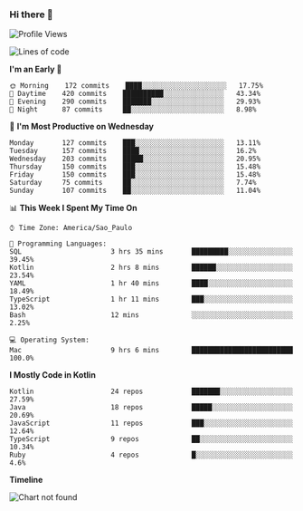 ### Hi there 👋

<!--
**fernandonogueira/fernandonogueira** is a ✨ _special_ ✨ repository because its `README.md` (this file) appears on your GitHub profile.

Here are some ideas to get you started:

- 🔭 I’m currently working on ...
- 🌱 I’m currently learning ...
- 👯 I’m looking to collaborate on ...
- 🤔 I’m looking for help with ...
- 💬 Ask me about ...
- 📫 How to reach me: ...
- 😄 Pronouns: ...
- ⚡ Fun fact: ...
-->

<!--START_SECTION:waka-->
![Profile Views](http://img.shields.io/badge/Profile%20Views-0-blue)

![Lines of code](https://img.shields.io/badge/From%20Hello%20World%20I%27ve%20Written-5.9%20million%20lines%20of%20code-blue)

**I'm an Early 🐤** 

```text
🌞 Morning    172 commits    ████░░░░░░░░░░░░░░░░░░░░░   17.75% 
🌆 Daytime    420 commits    ██████████░░░░░░░░░░░░░░░   43.34% 
🌃 Evening    290 commits    ███████░░░░░░░░░░░░░░░░░░   29.93% 
🌙 Night      87 commits     ██░░░░░░░░░░░░░░░░░░░░░░░   8.98%

```
📅 **I'm Most Productive on Wednesday** 

```text
Monday       127 commits    ███░░░░░░░░░░░░░░░░░░░░░░   13.11% 
Tuesday      157 commits    ████░░░░░░░░░░░░░░░░░░░░░   16.2% 
Wednesday    203 commits    █████░░░░░░░░░░░░░░░░░░░░   20.95% 
Thursday     150 commits    ███░░░░░░░░░░░░░░░░░░░░░░   15.48% 
Friday       150 commits    ███░░░░░░░░░░░░░░░░░░░░░░   15.48% 
Saturday     75 commits     ██░░░░░░░░░░░░░░░░░░░░░░░   7.74% 
Sunday       107 commits    ██░░░░░░░░░░░░░░░░░░░░░░░   11.04%

```


📊 **This Week I Spent My Time On** 

```text
⌚︎ Time Zone: America/Sao_Paulo

💬 Programming Languages: 
SQL                      3 hrs 35 mins       █████████░░░░░░░░░░░░░░░░   39.45% 
Kotlin                   2 hrs 8 mins        ██████░░░░░░░░░░░░░░░░░░░   23.54% 
YAML                     1 hr 40 mins        ████░░░░░░░░░░░░░░░░░░░░░   18.49% 
TypeScript               1 hr 11 mins        ███░░░░░░░░░░░░░░░░░░░░░░   13.02% 
Bash                     12 mins             ░░░░░░░░░░░░░░░░░░░░░░░░░   2.25%

💻 Operating System: 
Mac                      9 hrs 6 mins        █████████████████████████   100.0%

```

**I Mostly Code in Kotlin** 

```text
Kotlin                   24 repos            ███████░░░░░░░░░░░░░░░░░░   27.59% 
Java                     18 repos            █████░░░░░░░░░░░░░░░░░░░░   20.69% 
JavaScript               11 repos            ███░░░░░░░░░░░░░░░░░░░░░░   12.64% 
TypeScript               9 repos             ██░░░░░░░░░░░░░░░░░░░░░░░   10.34% 
Ruby                     4 repos             █░░░░░░░░░░░░░░░░░░░░░░░░   4.6%

```


**Timeline**

![Chart not found](https://raw.githubusercontent.com/fernandonogueira/fernandonogueira/master/charts/bar_graph.png) 


<!--END_SECTION:waka-->
